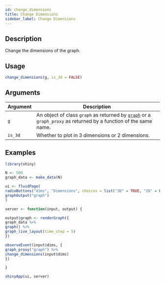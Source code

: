 ```yaml
---
id: change_dimensions
title: Change Dimensions
sidebar_label: Change Dimensions
---
```


## Description

Change the dimensions of the graph.


## Usage

```r
change_dimensions(g, is_3d = FALSE)
```


## Arguments

Argument      |Description
------------- |----------------
`g`     |     An object of class `graph` as returned by [`graph`](#graph) or a `graph_proxy`  as returned by a function of the same name.
`is_3d`     |     Whether to plot in 3 dimensions or 2 dimensions.


## Examples

```r
library(shiny)

N <- 500
graph_data <- make_data(N)

ui <- fluidPage(
radioButtons("dims", "Dimensions", choices = list("3D" = TRUE, "2D" = FALSE)),
graphOutput("graph")
)

server <- function(input, output) {

output$graph <- renderGraph({
graph_data %>%
graph() %>%
graph_live_layout(time_step = 5)
})

observeEvent(input$dims, {
graph_proxy("graph") %>%
change_dimensions(input$dims)
})

}

shinyApp(ui, server)
```


